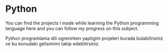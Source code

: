 # Python
You can find the projects I made while learning the Python programming language here and you can follow my progress on this subject. 

Python programlama dili ogrenirken yaptigim projeleri burada bulabilirsiniz ve bu konudaki gelisimimi takip edebilirsiniz.
